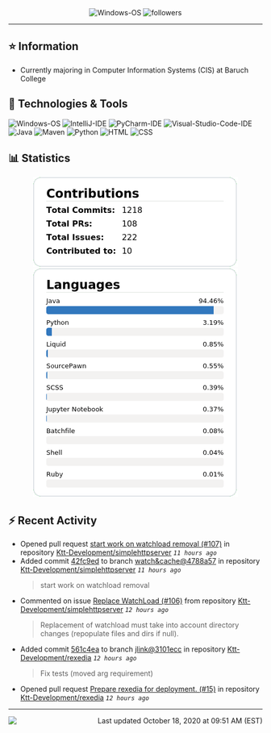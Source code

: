 <div align="center">
    <img 
        src="https://img.shields.io/badge/OS-Windows-informational?style=for-the-badge&color=3278be"
        alt="Windows-OS">
    <img 
        src="https://img.shields.io/github/followers/katsute?color=3278be&style=for-the-badge"
        alt="followers">
</div>

<hr>

## ⭐ Information

 - Currently majoring in Computer Information Systems (CIS) at Baruch College

## 🔧 Technologies & Tools

<img 
    src="https://img.shields.io/badge/OS-Windows-informational?style=flat-square&color=3278be"
    alt="Windows-OS">
<img 
    src="https://img.shields.io/badge/Editor-IntelliJ_IDEA-informational?style=flat-square&logo=intellij-idea&logoColor=white&color=3278be"
    alt="IntelliJ-IDE">
<img 
    src="https://img.shields.io/badge/Editor-PyCharm-informational?style=flat-square&logo=pycharm&logoColor=white&color=3278be"
    alt="PyCharm-IDE">
<img 
    src="https://img.shields.io/badge/Editor-Visual_Studio_Code-informational?style=flat-square&logo=Visual-Studio-Code&logoColor=white&color=3278be"
    alt="Visual-Studio-Code-IDE">
<img 
    src="https://img.shields.io/badge/Code-Java-informational?style=flat-square&logo=java&logoColor=white&color=3278be"
    alt="Java">
<img 
    src="https://img.shields.io/badge/Tools-Maven-informational?style=flat-square&logo=apache-maven&logoColor=white&color=3278be"
    alt="Maven">
<img 
    src="https://img.shields.io/badge/Code-Python-informational?style=flat-square&logo=python&logoColor=white&color=3278be"
    alt="Python">
<img 
    src="https://img.shields.io/badge/Code-HTML-informational?style=flat-square&logo=html5&logoColor=white&color=3278be"
    alt="HTML">
<img 
    src="https://img.shields.io/badge/Code-CSS-informational?style=flat-square&logo=css-wizardry&logoColor=white&color=3278be"
    alt="CSS">

## 📊 Statistics
<div align="center">
    <a href="https://github.com/Katsute/">
        <img src="https://github.com/Katsute/Katsute/blob/main/contributions.png">
    </a>
    <a href="https://github.com/Katsute/">
        <img src="https://github.com/Katsute/Katsute/blob/main/languages.png">
    </a>
</div>

## ⚡ Recent Activity

 - Opened pull request [start work on watchload removal (#107)](https://github.com/Ktt-Development/simplehttpserver/pull/107) in repository [Ktt-Development/simplehttpserver](https://github.com/Ktt-Development/simplehttpserver)  *`11 hours ago`*
 - Added commit [42fc9ed](https://github.com/Ktt-Development/simplehttpserver/commit/42fc9edf39bf9bd77896c1a9beb82ecf0dbce388) to branch [watch&cache@4788a57](https://github.com/Ktt-Development/simplehttpserver/tree/watch&cache@4788a57) in repository [Ktt-Development/simplehttpserver](https://github.com/Ktt-Development/simplehttpserver)  *`11 hours ago`*
   > start work on watchload removal
 - Commented on issue [Replace WatchLoad (#106)](https://github.com/Ktt-Development/simplehttpserver/issues/106#issuecomment-711103756) from repository [Ktt-Development/simplehttpserver](https://github.com/Ktt-Development/simplehttpserver)  *`12 hours ago`*
   > Replacement of watchload must take into account directory changes (repopulate files and dirs if null).
 - Added commit [561c4ea](https://github.com/Ktt-Development/rexedia/commit/561c4eae7ff7ebb9a006c9bc4cf754cae0dd04f1) to branch [jlink@3101ecc](https://github.com/Ktt-Development/rexedia/tree/jlink@3101ecc) in repository [Ktt-Development/rexedia](https://github.com/Ktt-Development/rexedia)  *`12 hours ago`*
   > Fix tests (moved arg requirement)
 - Opened pull request [Prepare rexedia for deployment. (#15)](https://github.com/Ktt-Development/rexedia/pull/15) in repository [Ktt-Development/rexedia](https://github.com/Ktt-Development/rexedia)  *`12 hours ago`*

---
<img align="left" src="https://github.com/Katsute/Katsute/workflows/Update%20README.md/badge.svg"><p align="right">Last updated October 18, 2020 at 09:51 AM (EST)</p>
